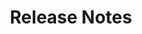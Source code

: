﻿---
title: Release Notes
second_title: Aspose.Words for JasperReports
articleTitle: Release Notes
linktitle: Release Notes
description: "Aspose.Words for JasperReports Release Notes – the latest updates and fixes."
type: docs
weight: 20
url: /jasperreports/release-notes/
---


